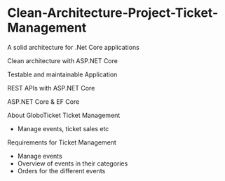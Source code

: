 # Clean-Architecture-Project-Ticket-Management

A solid architecture for .Net Core applications

Clean architecture with ASP.NET Core

Testable and maintainable Application

REST APIs with ASP.NET Core

ASP.NET Core & EF Core

About GloboTicket Ticket Management
- Manage events, ticket sales etc

Requirements for Ticket Management
- Manage events
- Overview of events in their categories
- Orders for the different events
